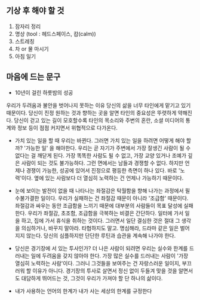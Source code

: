  ## 기상 후 해야 할 것
 
1. 잠자리 정리
2. 명상 (tool : 헤드스페이스, 캄(calm))
3. 스트레칭
4. 차 or 물 마시기
5. 아침 일기

## 마음에 드는 문구

- 10년이 걸린 하룻밤의 성공


 우리가 두려움과 불안을 벗어나지 못하는 이유
당신의 삶을 너무 타인에게 맡기고 있기 때문이다. 당신이 진정 원하는 것과 향하는 곳을 알면 타인의 중요성은
뚜렷하게 약해진다. 당신이 걷고 있는 길이 모호할수록 타인의 목소리와 주변의 혼란, 소셜 미디어의 통계와
정보 등이 점점 커지면서 위협적으로 다가온다.


- 가치 있는 일을 할 때 우리는 바뀐다. 그러면 가치 있는 일을 하려면 어떻게 해야 할까?
'가능한 일' 을 해야한다.
우리는 곧 자기가 주변에서 가장 잘생긴 사람이 될 수 없다는 걸 깨닫게 된다. 가장 똑똑한 사람도 될 수 없고,
가장 교양 있거나 조예가 깊은 사람이 되는 것도 불가능하다. 그런 면에서는 남들과 경쟁할 수 없다.
하지만 언제나 경쟁이 가능한, 성공에 있어서 진정으로 평등한 측면이 하나 있다. 바로 '노력'이다.
옆에 있는 사람보다 더 열심히 노력하는 건 언제나 가능하기 때문이다.


- 눈에 보이는 발전이 없을 때 나타나는 좌절감은 탁월함을 향해 나가는 과정에서 필수불가결한 일이다.
우리가 실패하는 건 좌절감 때문이 아니라 '조급함' 때문이다. 좌절감과 싸우는 동안 조급함을 느끼기 때문에
대부분의 사람들이 목표 달성에 실패한다. 우리가 좌절감, 초조함, 조급함을 극복하는 비결은 간단하다.
일터에 가서 일을 하고, 집에 가서 휴식을 취하는 것이다. 그러면서 일단 결심한 것은 절대 그 생각을 의심하거나,
바꾸지 말아라. 타협하지도 말고.
명심해라, 드라마 같은 일은 벌어지지 않는다. 당신의 심플하지만 단단한 루틴과 습관을 계속해 나가야 한다.


- 당신은 경기장에 서 있는 투사인가?
더 나은 사람이 되려면 우리는 실수와 한계를 드러내는 일에 두려움을 갖지 않아야 한다.
가장 많은 실수를 드러내는 사람이 '가장 열심히 노력하는 사람'이다. 그러니 그것들을 보여주는 건 자랑스러운 일이지,
부끄러워 할 이유가 아니다.
경기장의 투사로 살면서 정신 없이 두들겨 맞을 것을 알면서도 대담하게 뛰어드는 것, 그것이 우리가 가져야 할
단 하나의 삶이다.


- 내가 사용하는 언어의 한계가 내가 사는 세상의 한계를 규정한다
